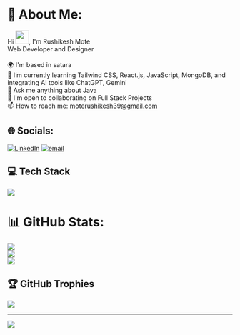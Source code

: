 # 💫 About Me:
Hi <img src="https://raw.githubusercontent.com/MartinHeinz/MartinHeinz/master/wave.gif" width="30px">, I'm Rushikesh Mote  
Web Developer and Designer  
<br>🌍  I'm based in satara<br>🌱  I’m currently learning Tailwind CSS, React.js, JavaScript, MongoDB, and integrating AI tools like ChatGPT, Gemini<br>💬  Ask me anything about Java<br>🤝  I'm open to collaborating on Full Stack Projects<br>📫  How to reach me: moterushikesh39@gmail.com


## 🌐 Socials:
[![LinkedIn](https://img.shields.io/badge/LinkedIn-%230077B5.svg?logo=linkedin&logoColor=white)](https://linkedin.com/in/https://www.linkedin.com/in/rushikesh-mote-rm839/) [![email](https://img.shields.io/badge/Email-D14836?logo=gmail&logoColor=white)](mailto:moterushikesh39@gmail.com) 

## 💻 Tech Stack
<p align="left">
  <img src="https://skillicons.dev/icons?i=c,java,html,css,js,ts,react,tailwind,bootstrap,mongodb,mysql,python,firebase,git,github,postman,figma,vscode,render" />
</p>


# 📊 GitHub Stats:
![](https://github-readme-stats.vercel.app/api?username=Rushikesh3993&theme=midnight-purple&hide_border=false&include_all_commits=false&count_private=false)<br/>
![](https://nirzak-streak-stats.vercel.app/?user=Rushikesh3993&theme=midnight-purple&hide_border=false)<br/>
![](https://github-readme-stats.vercel.app/api/top-langs/?username=Rushikesh3993&theme=midnight-purple&hide_border=false&include_all_commits=false&count_private=false&layout=compact)

## 🏆 GitHub Trophies
![](https://github-profile-trophy.vercel.app/?username=Rushikesh3993&theme=radical&no-frame=false&no-bg=true&margin-w=4)

---
[![](https://visitcount.itsvg.in/api?id=Rushikesh3993&icon=0&color=0)](https://visitcount.itsvg.in)

<!-- Proudly created with GPRM ( https://gprm.itsvg.in ) -->

<!--
**Rushikesh3993/Rushikesh3993** is a ✨ _special_ ✨ repository because its `README.md` (this file) appears on your GitHub profile.

Here are some ideas to get you started:

- 🔭 I’m currently working on ...
- 🌱 I’m currently learning ...
- 👯 I’m looking to collaborate on ...
- 🤔 I’m looking for help with ...
- 💬 Ask me about ...
- 📫 How to reach me: ...
- 😄 Pronouns: ...
- ⚡ Fun fact: ...
-->
